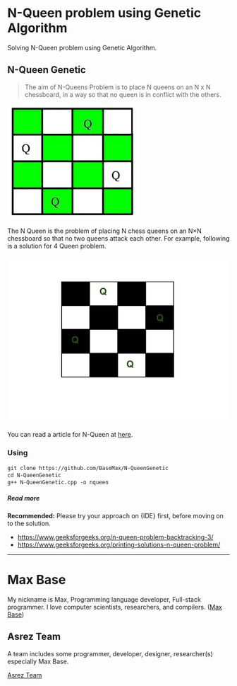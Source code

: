 # N-Queen problem using Genetic Algorithm

Solving N-Queen problem using Genetic Algorithm.

## N-Queen Genetic

> The aim of N-Queens Problem is to place N queens on an N x N chessboard, in a way so that no queen is in conflict with the others.

![N-Queen Genetic](nQueen-solution.png)

The N Queen is the problem of placing N chess queens on an N×N chessboard so that no two queens attack each other. For example, following is a solution for 4 Queen problem.

![N-QueenGenetic problem](N_Queen_Problem.jpg)

You can read a article for N-Queen at [here](article.pdf).

### Using

```
git clone https://github.com/BaseMax/N-QueenGenetic
cd N-QueenGenetic
g++ N-QueenGenetic.cpp -o nqueen
```

##### Read more

**Recommended:** Please try your approach on {IDE} first, before moving on to the solution.

- https://www.geeksforgeeks.org/n-queen-problem-backtracking-3/
- https://www.geeksforgeeks.org/printing-solutions-n-queen-problem/

----

# Max Base

My nickname is Max, Programming language developer, Full-stack programmer. I love computer scientists, researchers, and compilers. ([Max Base](https://maxbase.org/))

## Asrez Team

A team includes some programmer, developer, designer, researcher(s) especially Max Base.

[Asrez Team](https://www.asrez.com/)

